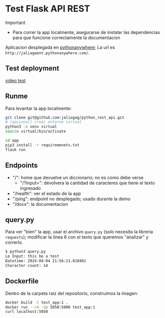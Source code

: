 # Test Flask API REST

> [!IMPORTANT]  
> - Para correr la app localmente, asegurarse de instalar las dependencias para que funcione correctamente la documentacion

Aplicacion desplegada en [pythonanywhere](https://www.pythonanywhere.com/); La url es `http://jaliagaent.pythonanywhere.com/`.

## Test deployment

[video test](https://youtu.be/fCM5rK_Rqls)

## Runme

Para levantar la app localmente:

```bash
git clone git@github.com:jaliagag/python_rest_api.git
# (opcional) crear entorno virtual
python3 -m venv virtual
source virtual/bin/activate

cd app
pip3 install -r requiremenets.txt
flask run
```

## Endpoints

- "/": home que devuelve un diccionario; no es como debe verse
  - "/?input=<texto ejemplo>": devolvera la cantidad de caracteres que tiene el texto ingresado
- "/health": ver el estado de la app
- "/ping": endpoint no desplegado; usado durante la demo
- "/docs": la documentacion

## query.py

Para ver "bien" la app, usar el archivo `query.py` (solo necesita la libreria `requests`); modificar la linea 6 con el texto que queremos "analizar" y correrlo.

```bash
$ python3 query.py
Le Input: this be a test
Datetime: 2024-04-04 21:56:21.010401
Character count: 14
```

## Dockerfile

Dentro de la carpeta raiz del repositorio, construimos la imagen:

```bash
docker build -t test_app:1 .
docker run --rm -dp 5050:5000 test_app:1
curl localhost:5050
```



